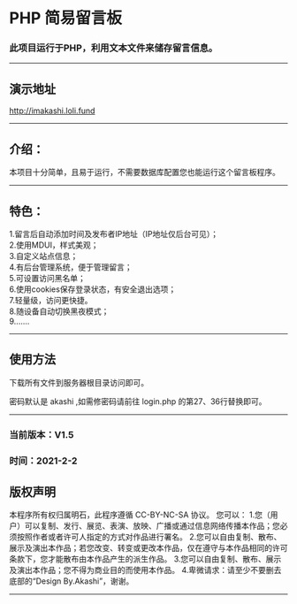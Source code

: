 # PHP 简易留言板
### 此项目运行于PHP，利用文本文件来储存留言信息。
***
## 演示地址

http://imakashi.loli.fund


***

## 介绍：
本项目十分简单，且易于运行，不需要数据库配置您也能运行这个留言板程序。
***
## 特色：
1.留言后自动添加时间及发布者IP地址（IP地址仅后台可见）；<br>
2.使用MDUI，样式美观；<br>
3.自定义站点信息；<br>
4.有后台管理系统，便于管理留言；<br>
5.可设置访问黑名单；<br>
6.使用cookies保存登录状态，有安全退出选项；<br>
7.轻量级，访问更快捷。<br>
8.随设备自动切换黑夜模式；<br>
9.......
***
## 使用方法
下载所有文件到服务器根目录访问即可。

密码默认是 akashi ,如需修密码请前往 login.php 的第27、36行替换即可。

***
### 当前版本：V1.5
### 时间：2021-2-2

## 版权声明
本程序所有权归属明石，此程序遵循 CC-BY-NC-SA 协议。
您可以：
1.您（用户）可以复制、发行、展览、表演、放映、广播或通过信息网络传播本作品；您必须按照作者或者许可人指定的方式对作品进行署名。
2.您可以自由复制、散布、展示及演出本作品；若您改变、转变或更改本作品，仅在遵守与本作品相同的许可条款下，您才能散布由本作品产生的派生作品。
3.您可以自由复制、散布、展示及演出本作品；您不得为商业目的而使用本作品。
4.卑微请求：请至少不要删去底部的“Design By.Akashi”，谢谢。
***
